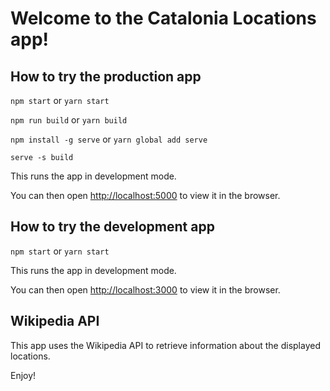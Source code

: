# Welcome to the Catalonia Locations app!

## How to try the production app

`npm start` or `yarn start`

`npm run build` or `yarn build`

`npm install -g serve` or `yarn global add serve`

`serve -s build`

This runs the app in development mode.

You can then open [http://localhost:5000](http://localhost:5000) to view it in the browser.

## How to try the development app

`npm start` or `yarn start`

This runs the app in development mode.

You can then open [http://localhost:3000](http://localhost:3000) to view it in the browser.

## Wikipedia API

This app uses the Wikipedia API to retrieve information about the displayed locations.

Enjoy!
